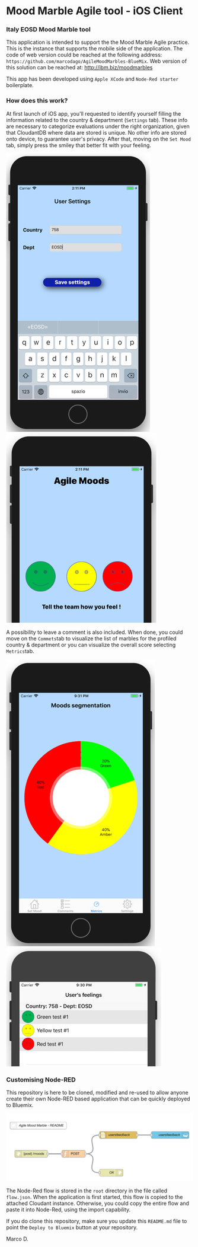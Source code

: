 Mood Marble Agile tool - iOS Client
====================================

### Italy EOSD Mood Marble tool
This application is intended to support the the Mood Marble Agile practice. This is the instance
that supports the mobile side of the application. The code of web version could be reached at the following address: `https://github.com/marcodago/AgileMoodMarbles-BlueMix`.
Web version of this solution can be reached at: http://ibm.biz/moodmarbles

This app has been developed using `Apple XCode` and `Node-Red starter` boilerplate.  

### How does this work?
At first launch of iOS app, you'll requested to identify yourself filling the information related to the country & department (`Settings` tab). These info are necessary to categorize evaluations under the right organization, given that CloudantDB where data are stored is unique. No other info are stored onto device, to guarantee user's privacy. After that, moving on the `Set Mood` tab, simply press the smiley that better fit with your feeling.

![MM Profile Screenshot](mm_mobile_profile.png)  ![MM Moods Screenshot](mm_mobile_rate.png)

A possibility to leave a comment is also included. When done, you could move on the `Commets`tab to visualize the list of marbles for the profiled country & department or you can visualize the overall score selecting `Metrics`tab.

![MM Chart Screenshot](mm_mobile_chart.png)   ![MM Evaluations Screenshot](mm_mobile_list.png)

### Customising Node-RED
This repository is here to be cloned, modified and re-used to allow anyone create
their own Node-RED based application that can be quickly deployed to Bluemix.

![MM Node-Red Screenshot](mm_mobile_flow.png)

The Node-Red flow is stored in the `root` directory in the file called `flow.json`.
When the application is first started, this flow is copied to the attached Cloudant
instance. Otherwise, you could copy the entire flow and paste it into Node-Red, using the import capability.

If you do clone this repository, make sure you update this `README.md` file to point
the `Deploy to Bluemix` button at your repository.

Marco D.

